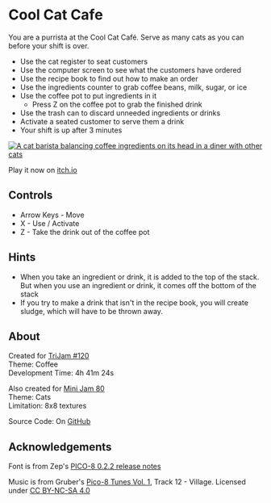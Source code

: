 # Cool Cat Cafe
You are a purrista at the Cool Cat Café. Serve as many cats as you can before your shift is over.

* Use the cat register to seat customers
* Use the computer screen to see what the customers have ordered
* Use the recipe book to find out how to make an order
* Use the ingredients counter to grab coffee beans, milk, sugar, or ice
* Use the coffee pot to put ingredients in it
    * Press Z on the coffee pot to grab the finished drink
* Use the trash can to discard unneeded ingredients or drinks
* Activate a seated customer to serve them a drink
* Your shift is up after 3 minutes

[![A cat barista balancing coffee ingredients on its head in a diner with other cats](screenshots/cover.png)](https://caterpillargames.itch.io/cool-cat-cafe)

Play it now on [itch.io](https://caterpillargames.itch.io/cool-cat-cafe)

## Controls
* Arrow Keys - Move
* X - Use / Activate
* Z - Take the drink out of the coffee pot


## Hints
* When you take an ingredient or drink, it is added to the top of the stack. But when you use an ingredient or drink, it comes off the bottom of the stack
* If you try to make a drink that isn't in the recipe book, you will create sludge, which will have to be thrown away.



## About
<!--BEGIN TRIJAM-->
Created for [TriJam #120](https://itch.io/jam/trijam-120/entries)  
Theme: Coffee  
Development Time: 4h 41m 24s  
<!--END TRIJAM-->

Also created for [Mini Jam 80](https://itch.io/jam/mini-jam-80-cats)  
Theme: Cats  
Limitation: 8x8 textures  

Source Code: On [GitHub](https://github.com/CaterpillarGames/pico8-games/tree/master/carts/cool-cat-cafe)

## Acknowledgements
Font is from Zep's [PICO-8 0.2.2 release notes](https://www.lexaloffle.com/bbs/?tid=41544)  

Music is from Gruber's [Pico-8 Tunes Vol. 1](https://www.lexaloffle.com/bbs/?tid=29008), Track 12 - Village. 
Licensed under [CC BY-NC-SA 4.0](https://creativecommons.org/licenses/by-nc-sa/4.0/)


